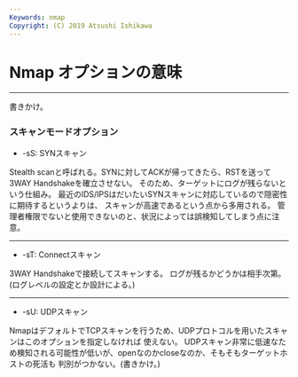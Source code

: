 ```yaml
---
Keywords: nmap
Copyright: (C) 2019 Atsushi Ishikawa
---
```


# Nmap オプションの意味

---

書きかけ。

### スキャンモードオプション

* -sS: SYNスキャン

Stealth scanと呼ばれる。SYNに対してACKが帰ってきたら、RSTを送って3WAY Handshakeを確立させない。
そのため、ターゲットにログが残らないという仕組み。
最近のIDS/IPSはだいたいSYNスキャンに対応しているので隠密性に期待するというよりは、
スキャンが高速であるという点から多用される。
管理者権限でないと使用できないのと、状況によっては誤検知してしまう点に注意。

---

* -sT: Connectスキャン

3WAY Handshakeで接続してスキャンする。
ログが残るかどうかは相手次第。(ログレベルの設定とか設計による。)

---

* -sU: UDPスキャン

NmapはデフォルトでTCPスキャンを行うため、UDPプロトコルを用いたスキャンはこのオプションを指定しなければ
使えない。
UDPスキャン非常に低速なため検知される可能性が低いが、openなのかcloseなのか、そもそもターゲットホストの死活も
判別がつかない。(書きかけ。)
